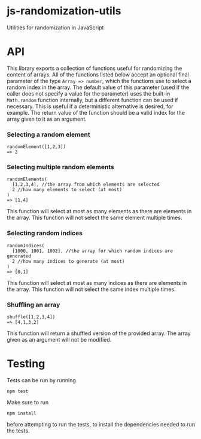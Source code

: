 # js-randomization-utils
Utilities for randomization in JavaScript

# API

This library exports a collection of functions useful for randomizing the content of arrays.
All of the functions listed below accept an optional final parameter of the type `Array => number`, which the functions use to select a random index in the array. The default value of this parameter (used if the caller does not specify a value for the parameter) uses the built-in `Math.random` function internally, but a different function can be used if necessary. This is useful if a deterministic alternative is desired, for example. The return value of the function should be a valid index for the array given to it as an argument.

### Selecting a random element
```
randomElement([1,2,3])
=> 2
```

### Selecting multiple random elements
```
randomElements(
  [1,2,3,4], //the array from which elements are selected
  2 //how many elements to select (at most)
)
=> [1,4]
```
This function will select at most as many elements as there are elements in the array.
This function will not select the same element multiple times.

### Selecting random indices
```
randomIndices(
  [1000, 1001, 1002], //the array for which random indices are generated
  2 //how many indices to generate (at most)
)
=> [0,1]
```
This function will select at most as many indices as there are elements in the array.
This function will not select the same index multiple times.

### Shuffling an array
```
shuffle([1,2,3,4])
=> [4,1,3,2]
```
This function will return a shuffled version of the provided array.
The array given as an argument will not be modified.

# Testing
Tests can be run by running
```
npm test
```

Make sure to run
```
npm install
```
before attempting to run the tests, to install the dependencies needed to run the tests.

